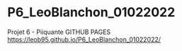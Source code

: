 # P6_LeoBlanchon_01022022
Projet 6 - Piiquante
GITHUB PAGES  https://leob95.github.io/P6_LeoBlanchon_01022022/
